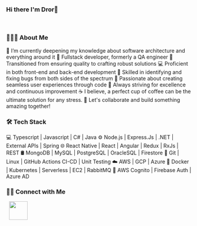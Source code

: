 ### Hi there I'm Dror👋
<br/>
<h3> 👨🏻‍💻 About Me </h3>
🔭   I’m currently deepening my knowledge about software architecture and everything around it
🚀 Fullstack developer, formerly a QA engineer
🧪 Transitioned from ensuring quality to crafting robust solutions
💻 Proficient in both front-end and back-end development
🔧 Skilled in identifying and fixing bugs from both sides of the spectrum
🌟 Passionate about creating seamless user experiences through code
🎯 Always striving for excellence and continuous improvement
☕ I believe, a perfect cup of coffee can be the ultimate solution for any stress.
💬 Let's collaborate and build something amazing together!
<br/>
<h3>🛠 Tech Stack</h3>

💻   Typescript | Javascript | C# | Java 
⚙️   Node.js | Express.Js | .NET | External APIs | Spring
🌐   React Native | React | Angular | Redux | RxJs | REST
🛢   MongoDB | MySQL | PostgreSQL | OracleSQL | Firestore
🔧   Git | Linux | GitHub Actions CI-CD | Unit Testing
☁️   AWS | GCP | Azure
🐳   Docker | Kubernetes | Serverless | EC2 | RabbitMQ
🔑   AWS Cognito | Firebase Auth | Azure AD

<h3> 🤝🏻 Connect with Me </h3>
<p align="left">
&nbsp; <a href="https://www.linkedin.com/in/dror-hod-4a133a177/" target="_blank" rel="noopener noreferrer"><img src="https://img.icons8.com/plasticine/100/000000/linkedin.png" width="50" /></a>
</p>
